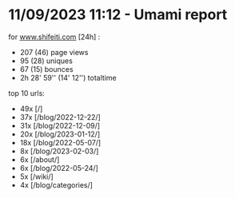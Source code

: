 # 11/09/2023 11:12 - Umami report
for www.shifeiti.com [24h] :

 - 207 (46) page views
 - 95 (28) uniques
 - 67 (15) bounces
 - 2h 28' 59'' (14' 12'') totaltime


top 10 urls:
 - 49x [/]
 - 37x [/blog/2022-12-22/]
 - 31x [/blog/2022-12-09/]
 - 20x [/blog/2023-01-12/]
 - 18x [/blog/2022-05-07/]
 - 8x [/blog/2023-02-03/]
 - 6x [/about/]
 - 6x [/blog/2022-05-24/]
 - 5x [/wiki/]
 - 4x [/blog/categories/]


